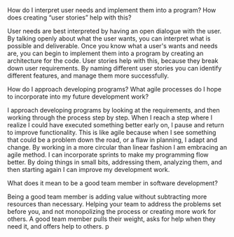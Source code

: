 How do I interpret user needs and implement them into a program? How does creating “user stories” help with this?

User needs are best interpreted by having an open dialogue with the user.  By talking openly about what the user wants, you can interpret what is possible and deliverable.  Once you know what a user's wants and needs are, you can begin to implement them into a program by creating an architecture for the code.  User stories help with this, because they break down user requirements.  By naming different user stories you can identify different features, and manage them more successfully.

How do I approach developing programs? What agile processes do I hope to incorporate into my future development work?

I approach developing programs by looking at the requirements, and then working through the process step by step.  When I reach a step where I realize I could have executed something better early on, I pause and return to improve functionality.  This is like agile because when I see something that could be a problem down the road, or a flaw in planning, I adapt and change.  By working in a more circular than linear fashion I am embracing an agile method.  I can incorporate sprints to make my programming flow better.  By doing things in small bits, addressing them, analyzing them, and then starting again I can improve my development work.

What does it mean to be a good team member in software development?

Being a good team member is adding value without subtracting more resources than necessary.  Helping your team to address the problems set before you, and not monopolizing the process or creating more work for others.  A good team member pulls their weight, asks for help when they need it, and offers help to others.
p
